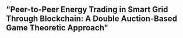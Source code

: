 ##  "Peer-to-Peer Energy Trading in Smart Grid Through Blockchain: A Double Auction-Based Game Theoretic Approach"

 
